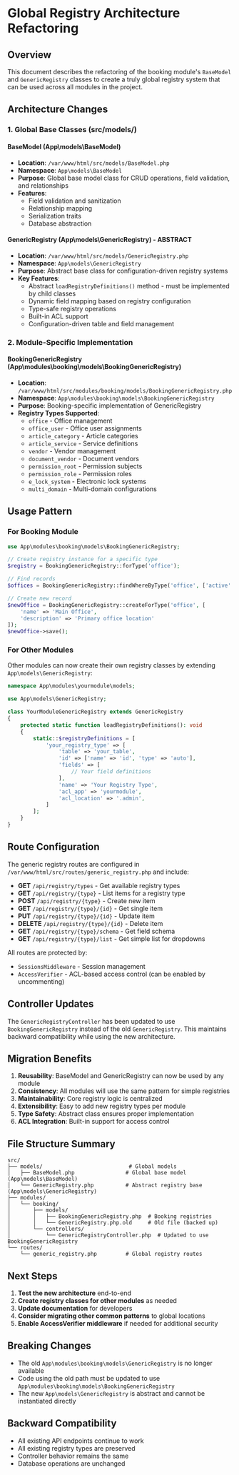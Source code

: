 # Global Registry Architecture Refactoring

## Overview

This document describes the refactoring of the booking module's `BaseModel` and `GenericRegistry` classes to create a truly global registry system that can be used across all modules in the project.

## Architecture Changes

### 1. Global Base Classes (src/models/)

#### BaseModel (App\models\BaseModel)
- **Location**: `/var/www/html/src/models/BaseModel.php`
- **Namespace**: `App\models\BaseModel`
- **Purpose**: Global base model class for CRUD operations, field validation, and relationships
- **Features**: 
  - Field validation and sanitization
  - Relationship mapping
  - Serialization traits
  - Database abstraction

#### GenericRegistry (App\models\GenericRegistry) - ABSTRACT
- **Location**: `/var/www/html/src/models/GenericRegistry.php`
- **Namespace**: `App\models\GenericRegistry`
- **Purpose**: Abstract base class for configuration-driven registry systems
- **Key Features**:
  - Abstract `loadRegistryDefinitions()` method - must be implemented by child classes
  - Dynamic field mapping based on registry configuration
  - Type-safe registry operations
  - Built-in ACL support
  - Configuration-driven table and field management

### 2. Module-Specific Implementation

#### BookingGenericRegistry (App\modules\booking\models\BookingGenericRegistry)
- **Location**: `/var/www/html/src/modules/booking/models/BookingGenericRegistry.php`
- **Namespace**: `App\modules\booking\models\BookingGenericRegistry`
- **Purpose**: Booking-specific implementation of GenericRegistry
- **Registry Types Supported**:
  - `office` - Office management
  - `office_user` - Office user assignments
  - `article_category` - Article categories
  - `article_service` - Service definitions
  - `vendor` - Vendor management
  - `document_vendor` - Document vendors
  - `permission_root` - Permission subjects
  - `permission_role` - Permission roles
  - `e_lock_system` - Electronic lock systems
  - `multi_domain` - Multi-domain configurations

## Usage Pattern

### For Booking Module
```php
use App\modules\booking\models\BookingGenericRegistry;

// Create registry instance for a specific type
$registry = BookingGenericRegistry::forType('office');

// Find records
$offices = BookingGenericRegistry::findWhereByType('office', ['active' => 1]);

// Create new record
$newOffice = BookingGenericRegistry::createForType('office', [
    'name' => 'Main Office',
    'description' => 'Primary office location'
]);
$newOffice->save();
```

### For Other Modules
Other modules can now create their own registry classes by extending `App\models\GenericRegistry`:

```php
namespace App\modules\yourmodule\models;

use App\models\GenericRegistry;

class YourModuleGenericRegistry extends GenericRegistry
{
    protected static function loadRegistryDefinitions(): void
    {
        static::$registryDefinitions = [
            'your_registry_type' => [
                'table' => 'your_table',
                'id' => ['name' => 'id', 'type' => 'auto'],
                'fields' => [
                    // Your field definitions
                ],
                'name' => 'Your Registry Type',
                'acl_app' => 'yourmodule',
                'acl_location' => '.admin',
            ]
        ];
    }
}
```

## Route Configuration

The generic registry routes are configured in `/var/www/html/src/routes/generic_registry.php` and include:

- **GET** `/api/registry/types` - Get available registry types
- **GET** `/api/registry/{type}` - List items for a registry type
- **POST** `/api/registry/{type}` - Create new item
- **GET** `/api/registry/{type}/{id}` - Get single item
- **PUT** `/api/registry/{type}/{id}` - Update item
- **DELETE** `/api/registry/{type}/{id}` - Delete item
- **GET** `/api/registry/{type}/schema` - Get field schema
- **GET** `/api/registry/{type}/list` - Get simple list for dropdowns

All routes are protected by:
- `SessionsMiddleware` - Session management
- `AccessVerifier` - ACL-based access control (can be enabled by uncommenting)

## Controller Updates

The `GenericRegistryController` has been updated to use `BookingGenericRegistry` instead of the old `GenericRegistry`. This maintains backward compatibility while using the new architecture.

## Migration Benefits

1. **Reusability**: BaseModel and GenericRegistry can now be used by any module
2. **Consistency**: All modules will use the same pattern for simple registries
3. **Maintainability**: Core registry logic is centralized
4. **Extensibility**: Easy to add new registry types per module
5. **Type Safety**: Abstract class ensures proper implementation
6. **ACL Integration**: Built-in support for access control

## File Structure Summary

```
src/
├── models/                           # Global models
│   ├── BaseModel.php                # Global base model (App\models\BaseModel)
│   └── GenericRegistry.php          # Abstract registry base (App\models\GenericRegistry)
├── modules/
│   └── booking/
│       ├── models/
│       │   ├── BookingGenericRegistry.php  # Booking registries
│       │   └── GenericRegistry.php.old     # Old file (backed up)
│       └── controllers/
│           └── GenericRegistryController.php  # Updated to use BookingGenericRegistry
└── routes/
    └── generic_registry.php         # Global registry routes
```

## Next Steps

1. **Test the new architecture** end-to-end
2. **Create registry classes for other modules** as needed
3. **Update documentation** for developers
4. **Consider migrating other common patterns** to global locations
5. **Enable AccessVerifier middleware** if needed for additional security

## Breaking Changes

- The old `App\modules\booking\models\GenericRegistry` is no longer available
- Code using the old path must be updated to use `App\modules\booking\models\BookingGenericRegistry`
- The new `App\models\GenericRegistry` is abstract and cannot be instantiated directly

## Backward Compatibility

- All existing API endpoints continue to work
- All existing registry types are preserved
- Controller behavior remains the same
- Database operations are unchanged
